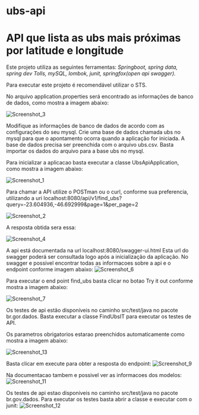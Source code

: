 # ubs-api
<h1>API que lista as ubs mais próximas por latitude e longitude</h1>


Este projeto utiliza as seguintes ferramentas:
<em>Springboot, spring data, spring dev Tolls, mySQL, lombok, junit, springfox(open api swagger).</em>

Para executar este projeto é recomendável utilizar o STS.

No arquivo application.properties será encontrado as informações de banco de dados, como mostra a imagem abaixo:

![Screenshot_3](https://user-images.githubusercontent.com/20953270/78671248-6bba3300-78b5-11ea-9158-9b1ea3664d57.png)

Modifique as informações de banco de dados de acordo com as configurações do seu mysql.
Crie uma base de dados chamada ubs no mysql para que o apontamento ocorra quando a aplicação for iniciada.
A base de dados precisa ser preenchida com o arquivo ubs.csv. 
Basta importar os dados do arquivo para a base ubs no mysql.

Para inicializar a aplicacao basta executar a classe UbsApiApplication, como mostra a imagem abaixo:

![Screenshot_1](https://user-images.githubusercontent.com/20953270/78671233-665ce880-78b5-11ea-80d8-3f29ec1ad032.png)

Para chamar a API utilize o POSTman ou o curl, conforme sua preferencia, utilizando a uri localhost:8080/api/v1/find_ubs?query=-23.604936,-46.692999&page=1&per_page=2

![Screenshot_2](https://user-images.githubusercontent.com/20953270/78671241-6957d900-78b5-11ea-9a69-9b3f865532d2.png)

A resposta obtida sera essa:

![Screenshot_4](https://user-images.githubusercontent.com/20953270/78671273-75dc3180-78b5-11ea-9586-05e054f24563.png)

A api está documentada na url localhost:8080/swagger-ui.html
Esta url do swagger poderá ser consultada logo após a inicialização da aplicação.
No swagger e possivel encontrar todas as informacoes sobre a api e o endpoint conforme imagem abaixo:
![Screenshot_6](https://user-images.githubusercontent.com/20953270/78671279-7674c800-78b5-11ea-846d-4738e1b35521.png)

Para executar o end point find_ubs basta clicar no botao Try it out conforme mostra a imagem abaixo:

![Screenshot_7](https://user-images.githubusercontent.com/20953270/78671280-7674c800-78b5-11ea-97b2-27e33b031add.png)

Os testes de api estão disponíveis no caminho src/test/java no pacote br.gor.dados.
Basta executar a classe FindUbsIT para executar os testes de API.

Os parametros obrigatorios estarao preenchidos automaticamente como mostra a imagem abaixo:

![Screenshot_13](https://user-images.githubusercontent.com/20953270/78672811-87bed400-78b7-11ea-91ad-b8f277b4f083.png)

Basta clicar em execute para obter a resposta do endpoint:
![Screenshot_9](https://user-images.githubusercontent.com/20953270/78671283-770d5e80-78b5-11ea-93c5-df75f99188a3.png)

Na documentacao tambem e possivel ver as informacoes dos modelos:
![Screenshot_11](https://user-images.githubusercontent.com/20953270/78671287-77a5f500-78b5-11ea-8e65-0c1734cdaf3e.png)

Os testes de api estao disponiveis no caminho src/test/java no pacote br.gov.dados.
Para executar os testes basta abrir a classe e executar com o junit:
![Screenshot_12](https://user-images.githubusercontent.com/20953270/78671269-74ab0480-78b5-11ea-874e-2f1f3b504035.png)




